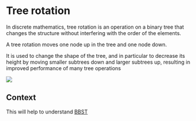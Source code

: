 # Tree rotation

In discrete mathematics, tree rotation is an operation on a binary tree that changes the structure without interfering with the order of the elements. 

A tree rotation moves one node up in the tree and one node down. 

It is used to change the shape of the tree, and in particular to decrease its height by 
moving smaller subtrees down and larger subtrees up, resulting in improved performance of many tree operations

<img src="https://upload.wikimedia.org/wikipedia/commons/thumb/2/23/Tree_rotation.png/540px-Tree_rotation.png">

## Context

This will help to understand [BBST](../BBS/BBST/readme.md)

